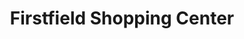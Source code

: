 ---
title: "Firstfield Shopping Center"
url: /gaithersburg/firstfield-shopping-center/
shop: Einkaufszentrum
---